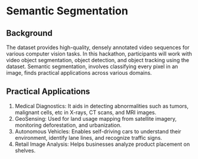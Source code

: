 # Semantic Segmentation
## Background

The dataset provides high-quality, densely annotated video sequences for various computer
vision tasks. In this hackathon, participants will work with video object segmentation, object
detection, and object tracking using the dataset.
Semantic segmentation, involves classifying every pixel in an image, finds practical applications
across various domains.

## Practical Applications 

1. Medical Diagnostics: It aids in detecting abnormalities such as tumors, malignant cells,
etc in X-rays, CT scans, and MRI images.
2. GeoSensing: Used for land usage mapping from satellite imagery, monitoring
deforestation, and urbanization.
3. Autonomous Vehicles: Enables self-driving cars to understand their environment, identify
lane lines, and recognize traffic signs.
4. Retail Image Analysis: Helps businesses analyze product placement on shelves.


